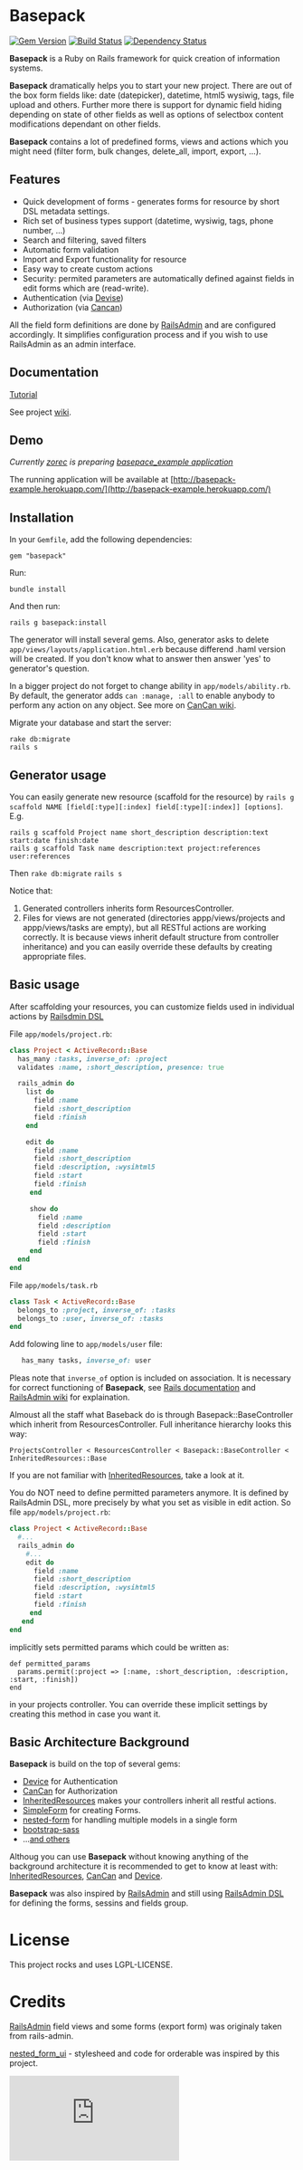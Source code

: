 Basepack
=======
[![Gem Version](https://badge.fury.io/rb/basepack.png)](http://badge.fury.io/rb/basepack)
[![Build Status](https://api.travis-ci.org/lksv/basepack.png?branch=master)](http://travis-ci.org/lksv/basepack)
[![Dependency Status](https://gemnasium.com/lksv/basepack.png)](https://gemnasium.com/lksv/basepack)

**Basepack** is a Ruby on Rails framework for quick creation of information
systems.

**Basepack** dramatically helps you to start your new project.
There are out of the box form fields like: date (datepicker), datetime, html5
wysiwig, tags, file upload and others. Further more there is support for
dynamic field hiding depending on state of other fields as well as
options of selectbox content modifications dependant on other fields.

**Basepack** contains a lot of predefined forms, views and actions which you might need
(filter form, bulk changes, delete\_all, import, export, ...).

## Features

* Quick development of forms - generates forms for resource by short DSL metadata
  settings.
* Rich set of business types support (datetime, wysiwig, tags, phone number, ...)
* Search and filtering, saved filters
* Automatic form validation
* Import and Export functionality for resource
* Easy way to create custom actions
* Security: permited parameters are automatically defined against fields in edit forms which are (read-write).
* Authentication (via [Devise](ttps://github.com/plataformatec/devise))
* Authorization (via [Cancan](https://github.com/ryanb/cancan.git))

All the field form definitions are done by [RailsAdmin](https://github.com/sferik/rails_admin) and are configured
accordingly.  It simplifies configuration process and if you wish to use
RailsAdmin as an admin interface.


## Documentation

[Tutorial](https://github.com/lksv/basepack/wiki/Tutorial)

See project [wiki](https://github.com/lksv/basepack/wiki).

## Demo

*Currently [zorec](https://github.com/zorec) is preparing
[basepace_example application](https://github.com/zorec/basepack_example)*

The running application will be available at [http://basepack-example.herokuapp.com/](http://basepack-example.herokuapp.com/)

## Installation

In your `Gemfile`, add the following dependencies:

    gem "basepack"

Run:

    bundle install

And then run:

    rails g basepack:install

The generator will install several gems. Also, generator asks to delete
`app/views/layouts/application.html.erb` because differend .haml version will be created.
If you don't know what to answer then answer 'yes' to generator's question.

In a bigger project do not forget to change ability in `app/models/ability.rb`. By
default, the generator adds ```can :manage, :all``` to enable anybody to perform any action on any object.
See more on [CanCan wiki](https://github.com/ryanb/cancan/wiki/Defining-Abilities).

Migrate your database and start the server:

    rake db:migrate
    rails s


## Generator usage

You can easily generate new resource (scaffold for the resource) by
```rails g scaffold NAME [field[:type][:index] field[:type][:index]] [options]```.
E.g.

    rails g scaffold Project name short_description description:text start:date finish:date
    rails g scaffold Task name description:text project:references user:references

Then
```rake db:migrate```
```rails s```

Notice that:
1. Generated controllers inherits form ResourcesController.
2. Files for views are not generated (directories appp/views/projects
and appp/views/tasks are empty), but all RESTful actions are working correctly.
It is because views inherit default structure from controller inheritance)
and you can easily override these defaults by creating appropriate files.

## Basic usage

After scaffolding your resources, you can customize fields used in individual actions by [Railsdmin DSL](https://github.com/sferik/rails_admin/wiki/Railsadmin-DSL)

File ```app/models/project.rb```:

```ruby
class Project < ActiveRecord::Base
  has_many :tasks, inverse_of: :project
  validates :name, :short_description, presence: true

  rails_admin do
    list do
      field :name
      field :short_description
      field :finish
    end

    edit do
      field :name
      field :short_description
      field :description, :wysihtml5
      field :start
      field :finish
     end

     show do
       field :name
       field :description
       field :start
       field :finish
     end
  end
end
```

File ```app/models/task.rb```
```ruby
class Task < ActiveRecord::Base
  belongs_to :project, inverse_of: :tasks
  belongs_to :user, inverse_of: :tasks
end
```

Add folowing line to ```app/models/user``` file:
```ruby
   has_many tasks, inverse_of: user
```

Pleas note that ```inverse_of``` option is included on association. It is
necessary for correct functioning of **Basepack**, see
[Rails documentation](http://api.rubyonrails.org/classes/ActiveRecord/Associations/ClassMethods.html#label-Bi-directional+associations)
and [RailsAdmin
wiki](https://github.com/sferik/rails_admin/wiki/Associations-basics#inverse_of-avoiding-edit-association-spaghetti-issues)
for explaination.


Almoust all the staff what Baseback do is through  Basepack::BaseController which inherit from ResourcesController. Full inheritance hierarchy looks this way:
```
ProjectsController < ResourcesController < Basepack::BaseController < InheritedResources::Base
```


If you are not familiar with [InheritedResources](https://github.com/josevalim/inherited_resources), take a look at it.

You do NOT need to define permitted parameters anymore. It is defined by RailsAdmin DSL, more precisely by what you set as visible in edit action.
So file ```app/models/project.rb```:

```ruby
class Project < ActiveRecord::Base
  #...
  rails_admin do
    #...
    edit do
      field :name
      field :short_description
      field :description, :wysihtml5
      field :start
      field :finish
     end
   end
end
```

implicitly sets permitted params which could be written as:
```
def permitted_params
  params.permit(:project => [:name, :short_description, :description, :start, :finish])
end
```
in your projects controller. You can override these implicit settings by creating this method in case you want it.

## Basic Architecture Background

**Basepack** is build on the top of several gems:
* [Device](https://github.com/plataformatec/devise) for Authentication
* [CanCan](https://github.com/ryanb/cancan.git) for Authorization
* [InheritedResources](https://github.com/josevalim/inherited_resources)
   makes your controllers inherit all restful actions.
* [SimpleForm](https://github.com/plataformatec/simple_form) for
  creating Forms.
* [nested-form](https://github.com/ryanb/nested_form) for handling
  multiple models in a single form
* [bootstrap-sass](https://github.com/thomas-mcdonald/bootstrap-sass)
* ...[and others](basepack.gemspec)

Althoug you can use **Basepack** without knowing anything of the
background architecture it is recommended to get to know at least with:
[InheritedResources](https://github.com/josevalim/inherited_resources),
[CanCan](https://github.com/ryanb/cancan.git) and
[Device](https://github.com/plataformatec/devise).

**Basepack** was also
inspired by [RailsAdmin](https://github.com/sferik/rails_admin) and
still using [RailsAdmin
DSL](https://github.com/sferik/rails_admin/wiki/Railsadmin-DSL) for defining the forms, sessins and fields group.

License
=======

This project rocks and uses LGPL-LICENSE.

Credits
=======

[RailsAdmin](https://github.com/sferik/rails_admin) field views and some forms (export form) was
originaly taken from rails-admin.

[nested_form_ui](https://github.com/tb/nested_form_ui) - stylesheed and
code for orderable was inspired by this project.







[![Analytics](https://ga-beacon.appspot.com/UA-46491076-2/basepack/README.md?pixel)](https://github.com/igrigorik/ga-beacon)
